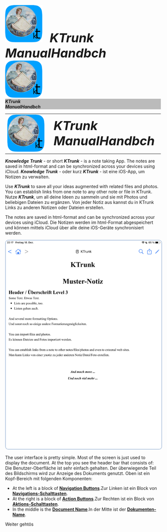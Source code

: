 
<div>
  <span width=150px height 150px>
    <img src="logo120.png">
  </span>
  <span style="padding-left: .5em; font-size: 40px;">
    <b><i>KTrunk<br><span class="en">Manual</span><span class="de">Handbch</span></i></b>
  </span>
</div>


<div class="logoRow">
  <div class="logoColumn left">
    <img src="logo120.png">
  </div>
  <div class="logoColumn right" style="background-color:#bbb;">
    <b><i>KTrunk<br><span class="en">Manual</span><span class="de">Handbch</span></i></b>
  </div>
</div>


<table style="table-layout: fixed;">
  <tr>
    <td width=150px style="border: 0px;"><img src="logo120.png"></td>
    <td width=auto style="border: 0px; padding-left: .5em; font-size: 40px;"><b><i>KTrunk<br><span class="en">Manual</span><span class="de">Handbch</span></i></b></td> 
  </tr>
</table>

<span class="en">***Knowledge Trunk*** - or short ***KTrunk*** - is a note taking App. The notes are saved in html-format and can be synchronized across your devices using iCloud.</span>
<span class="de">***Knowledge Trunk*** - oder kurz ***KTrunk*** - ist eine iOS-App, um Notizen zu verwalten.</span>

<span class="en">Use ***KTrunk*** to save all your ideas augmented with related files and photos. You can establish links from one note to any other note or file in KTrunk.</span>
<span class="de">Nutze ***KTrunk***, um all deine Ideen zu sammeln und sie mit Photos und beliebigen Dateien zu ergänzen. Von jeder Notiz aus kannst du in KTrunk Links zu anderen Notizen oder Dateien erstellen.</span>

<span class="en">The notes are saved in html-format and can be synchronized across your devices using iCloud.</span>
<span class="de">Die Notizen werden im html-Format abgespeichert und können mittels iCloud über alle deine iOS-Geräte synchronisiert werden.</span>

<img src="Manual/SampleNote.PNG" style="border: 2px solid #B0C4DE; border-radius: 10px;">

<span class="en">The user interface is pretty simple. Most of the screen is just used to display the document. At the top you see the header bar that consists of:</span>
<span class="de">Die Benutzer-Oberfläche ist sehr einfach gehalten. Der überwiegende Teil des Bildschirms wird zur Anzeige des Dokuments genutzt. Oben ist ein Kopf-Bereich mit folgenden Komponenten:</span>

 * <span class="en">At the left is a block of **[Navigation Buttons](Manual/NavigationButtons.md)**.</span><span class="de">Zur Linken ist ein Block von **[Navigations-Schalttasten](Manual/NavigationButtons.md)**.</span>
 * <span class="en">At the right is a block of **[Action Buttons](Manual/ActionButtons.md)**.</span><span class="de">Zur Rechten ist ein Block von **[Aktions-Schalttasten](Manual/ActionButtons.md)**.</span>
 * <span class="en">In the middle is the  **[Document Name](Manual/DocumentTitle.md)**.</span><span class="de">In der Mitte ist der **[Dokumenten-Name](Manual/DocumentTitle.md)**.</span>


<span class="en">Weiter gehtös</span>
<span class="de"></span>

<span class="en"></span>
<span class="de"></span>

<span class="en"></span>
<span class="de"></span>

<span class="en"></span>
<span class="de"></span>

<span class="en"></span>
<span class="de"></span>

<span class="en"></span>
<span class="de"></span>

